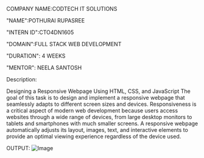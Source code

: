 COMPANY NAME:CODTECH IT SOLUTIONS

"NAME":POTHURAI RUPASREE

"INTERN ID":CTO4DN1605

"DOMAIN":FULL STACK WEB DEVELOPMENT

"DURATION": 4 WEEKS

"MENTOR": NEELA SANTOSH

Description:

Designing a Responsive Webpage Using HTML, CSS, and JavaScript
The goal of this task is to design and implement a responsive webpage that seamlessly adapts to different screen sizes and devices. Responsiveness is a critical aspect of modern web development because users access websites through a wide range of devices, from large desktop monitors to tablets and smartphones with much smaller screens. A responsive webpage automatically adjusts its layout, images, text, and interactive elements to provide an optimal viewing experience regardless of the device used.


OUTPUT:
![Image](https://github.com/user-attachments/assets/b986367c-a94d-471a-9f72-072d27348e63)
